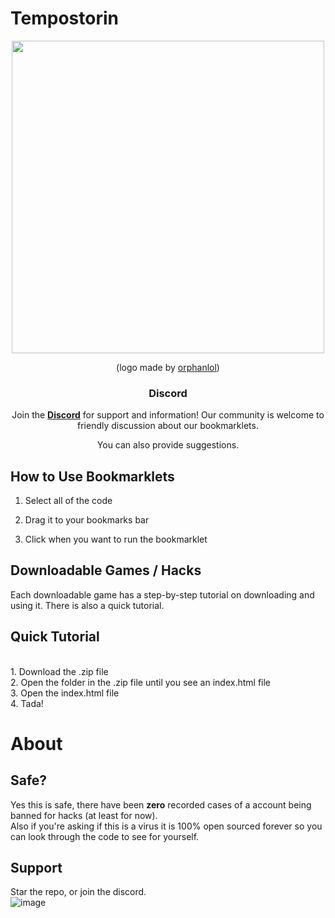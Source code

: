# Tempostorin

<div align="center">
  <img src="https://github.com/ilytobias/Khan-Destroyer/assets/165577429/fcd7fa24-a62c-46c8-bc02-78463bd4c64a" width="500" height="500"></img>

  (logo made by [orphanlol](https://github.com/orphanlol))

  ### Discord

  Join the **[Discord](https://discord.gg/pujbPqMyPF)** for support and information! Our community is welcome to friendly discussion about our bookmarklets.

  You can also provide suggestions.
</div>

## How to Use Bookmarklets

1. Select all of the code

2. Drag it to your bookmarks bar

3. Click when you want to run the bookmarklet

## Downloadable Games / Hacks
<p>
  Each downloadable game has a step-by-step tutorial on downloading and using it. There is also a quick tutorial.
</p>

## Quick Tutorial

<p>
 <br>
   1. Download the .zip file
  <br>
  2. Open the folder in the .zip file until you see an index.html file
  <br>
  3. Open the index.html file
  <br>
  4. Tada!
</p>

# About

## Safe?
Yes this is safe, there have been **zero** recorded cases of a account being banned for hacks (at least for now). <br>
Also if you're asking if this is a virus it is 100% open sourced forever so you can look through the code to see for yourself. <br>

## Support
Star the repo, or join the discord.
<br>
![image](https://github.com/ilytobias/Khan-Destroyer/assets/165577429/673061fc-c131-423b-a81b-daf862b96493)

